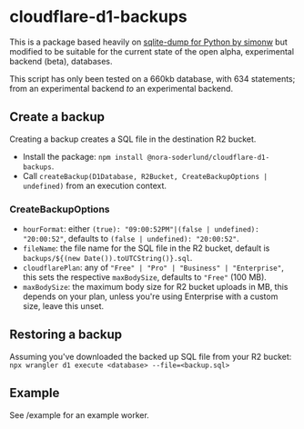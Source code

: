 # cloudflare-d1-backups
This is a package based heavily on [sqlite-dump for Python by simonw](https://github.com/simonw/sqlite-dump/blob/main/sqlite_dump/__init__.py) but modified to be suitable for the current state of the open alpha, experimental backend (beta), databases.

This script has only been tested on a 660kb database, with 634 statements; from an experimental backend *to* an experimental backend.

## Create a backup
Creating a backup creates a SQL file in the destination R2 bucket.

- Install the package: `npm install @nora-soderlund/cloudflare-d1-backups`.
- Call `createBackup(D1Database, R2Bucket, CreateBackupOptions | undefined)` from an execution context.

### CreateBackupOptions
- `hourFormat`: either `(true): "09:00:52PM"|(false | undefined): "20:00:52"`, defaults to `(false | undefined): "20:00:52"`.
- `fileName`: the file name for the SQL file in the R2 bucket, default is `backups/${(new Date()).toUTCString()}.sql`.
- `cloudflarePlan`: any of `"Free" | "Pro" | "Business" | "Enterprise"`, this sets the respective `maxBodySize`, defaults to `"Free"` (100 MB).
- `maxBodySize`: the maximum body size for R2 bucket uploads in MB, this depends on your plan, unless you're using Enterprise with a custom size, leave this unset.

## Restoring a backup
Assuming you've downloaded the backed up SQL file from your R2 bucket: `npx wrangler d1 execute <database> --file=<backup.sql>`

## Example
See /example for an example worker.
